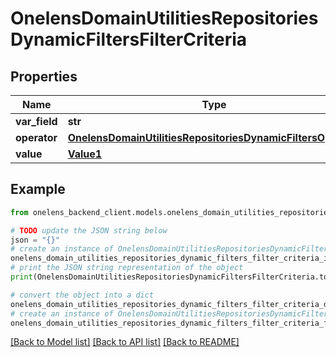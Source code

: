 # OnelensDomainUtilitiesRepositoriesDynamicFiltersFilterCriteria


## Properties

Name | Type | Description | Notes
------------ | ------------- | ------------- | -------------
**var_field** | **str** |  | 
**operator** | [**OnelensDomainUtilitiesRepositoriesDynamicFiltersOperator**](OnelensDomainUtilitiesRepositoriesDynamicFiltersOperator.md) |  | 
**value** | [**Value1**](Value1.md) |  | 

## Example

```python
from onelens_backend_client.models.onelens_domain_utilities_repositories_dynamic_filters_filter_criteria import OnelensDomainUtilitiesRepositoriesDynamicFiltersFilterCriteria

# TODO update the JSON string below
json = "{}"
# create an instance of OnelensDomainUtilitiesRepositoriesDynamicFiltersFilterCriteria from a JSON string
onelens_domain_utilities_repositories_dynamic_filters_filter_criteria_instance = OnelensDomainUtilitiesRepositoriesDynamicFiltersFilterCriteria.from_json(json)
# print the JSON string representation of the object
print(OnelensDomainUtilitiesRepositoriesDynamicFiltersFilterCriteria.to_json())

# convert the object into a dict
onelens_domain_utilities_repositories_dynamic_filters_filter_criteria_dict = onelens_domain_utilities_repositories_dynamic_filters_filter_criteria_instance.to_dict()
# create an instance of OnelensDomainUtilitiesRepositoriesDynamicFiltersFilterCriteria from a dict
onelens_domain_utilities_repositories_dynamic_filters_filter_criteria_form_dict = onelens_domain_utilities_repositories_dynamic_filters_filter_criteria.from_dict(onelens_domain_utilities_repositories_dynamic_filters_filter_criteria_dict)
```
[[Back to Model list]](../README.md#documentation-for-models) [[Back to API list]](../README.md#documentation-for-api-endpoints) [[Back to README]](../README.md)


